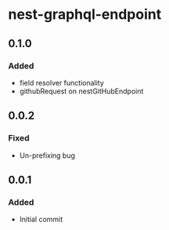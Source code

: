# nest-graphql-endpoint

## 0.1.0

### Added
- field resolver functionality
- githubRequest on nestGitHubEndpoint
## 0.0.2

### Fixed
- Un-prefixing bug

## 0.0.1

### Added
- Initial commit
